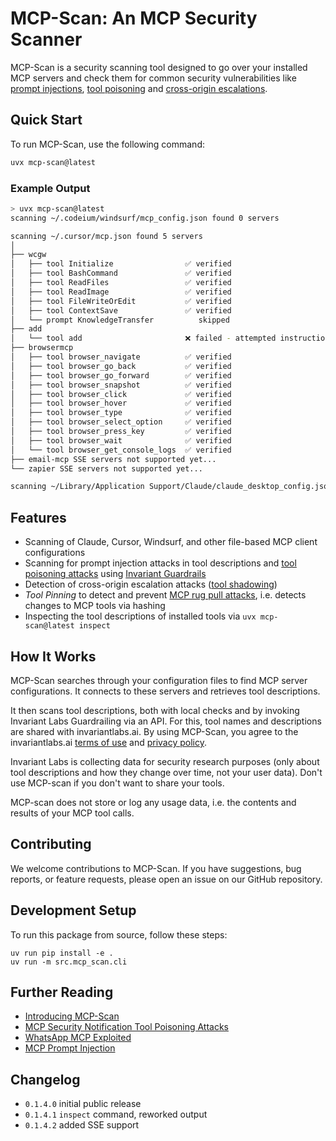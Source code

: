 # MCP-Scan: An MCP Security Scanner

MCP-Scan is a security scanning tool designed to go over your installed MCP servers and check them for common security vulnerabilities like [prompt injections](https://invariantlabs.ai/blog/mcp-security-notification-tool-poisoning-attacks), [tool poisoning](https://invariantlabs.ai/blog/mcp-security-notification-tool-poisoning-attacks) and [cross-origin escalations](https://invariantlabs.ai/blog/mcp-security-notification-tool-poisoning-attacks).

## Quick Start
To run MCP-Scan, use the following command:

```bash
uvx mcp-scan@latest
```

### Example Output
```bash
> uvx mcp-scan@latest
scanning ~/.codeium/windsurf/mcp_config.json found 0 servers

scanning ~/.cursor/mcp.json found 5 servers
│
├── wcgw
│   ├── tool Initialize                ✅ verified
│   ├── tool BashCommand               ✅ verified
│   ├── tool ReadFiles                 ✅ verified
│   ├── tool ReadImage                 ✅ verified
│   ├── tool FileWriteOrEdit           ✅ verified
│   ├── tool ContextSave               ✅ verified
│   └── prompt KnowledgeTransfer          skipped
├── add
│   └── tool add                       ❌ failed - attempted instruction overwrite
├── browsermcp
│   ├── tool browser_navigate          ✅ verified
│   ├── tool browser_go_back           ✅ verified
│   ├── tool browser_go_forward        ✅ verified
│   ├── tool browser_snapshot          ✅ verified
│   ├── tool browser_click             ✅ verified
│   ├── tool browser_hover             ✅ verified
│   ├── tool browser_type              ✅ verified
│   ├── tool browser_select_option     ✅ verified
│   ├── tool browser_press_key         ✅ verified
│   ├── tool browser_wait              ✅ verified
│   └── tool browser_get_console_logs  ✅ verified
├── email-mcp SSE servers not supported yet...
└── zapier SSE servers not supported yet...

scanning ~/Library/Application Support/Claude/claude_desktop_config.json file not found
```

## Features

- Scanning of Claude, Cursor, Windsurf, and other file-based MCP client configurations
- Scanning for prompt injection attacks in tool descriptions and [tool poisoning attacks](https://invariantlabs.ai/blog/mcp-security-notification-tool-poisoning-attacks) using [Invariant Guardrails](https://github.com/invariantlabs-ai/invariant?tab=readme-ov-file#analyzer)
- Detection of cross-origin escalation attacks ([tool shadowing](https://invariantlabs.ai/blog/mcp-security-notification-tool-poisoning-attacks))
- _Tool Pinning_ to detect and prevent [MCP rug pull attacks](https://invariantlabs.ai/blog/mcp-security-notification-tool-poisoning-attacks), i.e. detects changes to MCP tools via hashing
- Inspecting the tool descriptions of installed tools via `uvx mcp-scan@latest inspect`

## How It Works
MCP-Scan searches through your configuration files to find MCP server configurations. It connects to these servers and retrieves tool descriptions.

It then scans tool descriptions, both with local checks and by invoking Invariant Labs Guardrailing via an API. For this, tool names and descriptions are shared with invariantlabs.ai. By using MCP-Scan, you agree to the invariantlabs.ai [terms of use](https://explorer.invariantlabs.ai/terms) and [privacy policy](https://invariantlabs.ai/privacy-policy).

Invariant Labs is collecting data for security research purposes (only about tool descriptions and how they change over time, not your user data). Don't use MCP-scan if you don't want to share your tools.

MCP-scan does not store or log any usage data, i.e. the contents and results of your MCP tool calls.

## Contributing

We welcome contributions to MCP-Scan. If you have suggestions, bug reports, or feature requests, please open an issue on our GitHub repository.

## Development Setup
To run this package from source, follow these steps:

```
uv run pip install -e .
uv run -m src.mcp_scan.cli
```

## Further Reading
- [Introducing MCP-Scan](https://invariantlabs.ai/blog/introducing-mcp-scan)
- [MCP Security Notification Tool Poisoning Attacks](https://invariantlabs.ai/blog/mcp-security-notification-tool-poisoning-attacks)
- [WhatsApp MCP Exploited](https://invariantlabs.ai/blog/whatsapp-mcp-exploited)
- [MCP Prompt Injection](https://simonwillison.net/2025/Apr/9/mcp-prompt-injection/)

## Changelog
- `0.1.4.0` initial public release
- `0.1.4.1` `inspect` command, reworked output
- `0.1.4.2` added SSE support
